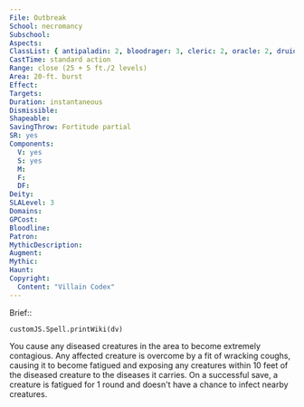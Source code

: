 ```yaml
---
File: Outbreak
School: necromancy
Subschool: 
Aspects: 
ClassList: { antipaladin: 2, bloodrager: 3, cleric: 2, oracle: 2, druid: 2, sorcerer: 3, wizard: 3 }
CastTime: standard action
Range: close (25 + 5 ft./2 levels)
Area: 20-ft. burst
Effect: 
Targets: 
Duration: instantaneous
Dismissible: 
Shapeable: 
SavingThrow: Fortitude partial
SR: yes
Components:
  V: yes
  S: yes
  M: 
  F: 
  DF: 
Deity: 
SLALevel: 3
Domains: 
GPCost: 
Bloodline: 
Patron: 
MythicDescription: 
Augment: 
Mythic: 
Haunt: 
Copyright:
  Content: "Villain Codex"
---
```

Brief:: 

```dataviewjs
customJS.Spell.printWiki(dv)
```

You cause any diseased creatures in the area to become extremely contagious. Any affected creature is overcome by a fit of wracking coughs, causing it to become fatigued and exposing any creatures within 10 feet of the diseased creature to the diseases it carries. On a successful save, a creature is fatigued for 1 round and doesn't have a chance to infect nearby creatures.
